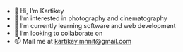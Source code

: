- 👋 Hi, I’m Kartikey
- 👀 I’m interested in photography and cinematography
- 🌱 I’m currently learning software and web development
- 💞️ I’m looking to collaborate on 
- 📫 Mail me at kartikey.mnnit@gmail.com

<!---
kartikey2991/kartikey2991 is a ✨ special ✨ repository because its `README.md` (this file) appears on your GitHub profile.
You can click the Preview link to take a look at your changes.
--->
